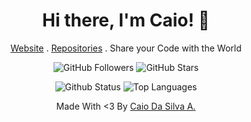 <h1 align="center">Hi there, I'm Caio! 👋</h1>

<p align="center"><a href="http://caiodsa-lab.github.io">Website</a> . <a href="https://github.com/caiodsa-lab?tab=repositories">Repositories</a> . Share your Code with the World</p>
<p align="center">
  <img src="https://img.shields.io/github/followers/caiodsa-lab?style=for-the-badge&logo=github" alt="GitHub Followers">
  <img src="https://img.shields.io/github/stars/caiodsa-lab?style=for-the-badge" alt="GitHub Stars">
</p>

<p align="center">
  <img src="https://github-readme-stats.vercel.app/api?username=caiodsa-lab&show_icons=true&include_all_commits=true&count_privates=true" alt="Github Status">
  <img src="https://github-readme-stats.vercel.app/api/top-langs/?username=caiodsa-lab&langs_count=8&layout=compact" alt="Top Languages">
</p>

<p align="center">Made With <3 By <a href="https://github.com/caiodsa-lab">Caio Da Silva A.</a></p>
